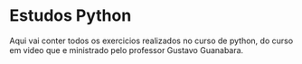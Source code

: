 # Estudos Python
 Aqui vai conter todos os exercicios realizados no curso de python, do curso em video que e ministrado pelo professor Gustavo Guanabara.
